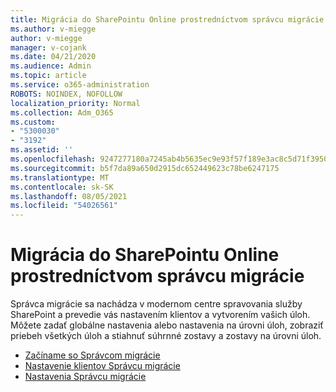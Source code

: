 ```yaml
---
title: Migrácia do SharePointu Online prostredníctvom správcu migrácie
ms.author: v-miegge
author: v-miegge
manager: v-cojank
ms.date: 04/21/2020
ms.audience: Admin
ms.topic: article
ms.service: o365-administration
ROBOTS: NOINDEX, NOFOLLOW
localization_priority: Normal
ms.collection: Adm_O365
ms.custom:
- "5300030"
- "3192"
ms.assetid: ''
ms.openlocfilehash: 9247277180a7245ab4b5635ec9e93f57f189e3ac8c5d71f39505616ff4cf0603
ms.sourcegitcommit: b5f7da89a650d2915dc652449623c78be6247175
ms.translationtype: MT
ms.contentlocale: sk-SK
ms.lasthandoff: 08/05/2021
ms.locfileid: "54026561"
---
```

# <a name="migrating-to-sharepoint-online-via-migration-manager"></a>Migrácia do SharePointu Online prostredníctvom správcu migrácie

Správca migrácie sa nachádza v modernom centre spravovania služby SharePoint a prevedie vás nastavením klientov a vytvorením vašich úloh. Môžete zadať globálne nastavenia alebo nastavenia na úrovni úloh, zobraziť priebeh všetkých úloh a stiahnuť súhrnné zostavy a zostavy na úrovni úloh.

* [Začíname so Správcom migrácie](https://docs.microsoft.com/sharepointmigration/mm-get-started)
* [Nastavenie klientov Správcu migrácie](https://docs.microsoft.com/sharepointmigration/mm-setup-clients)
* [Nastavenia Správcu migrácie](https://docs.microsoft.com/sharepointmigration/mm-settings)